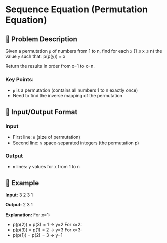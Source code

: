 # Sequence Equation (Permutation Equation)

## 🔄 Problem Description
Given a permutation `p` of numbers from 1 to n, find for each `x` (1 ≤ x ≤ n) the value `y` such that:
p(p(y)) = x

Return the results in order from x=1 to x=n.

### Key Points:
- `p` is a permutation (contains all numbers 1 to n exactly once)
- Need to find the inverse mapping of the permutation

## 🎯 Input/Output Format

### Input
- First line: `n` (size of permutation)
- Second line: `n` space-separated integers (the permutation p)

### Output
- `n` lines: y values for x from 1 to n

## 📝 Example

**Input:**
3
2 3 1


**Output:**
2
3
1


**Explanation:**
For x=1:
- p(p(2)) = p(3) = 1 → y=2
For x=2:
- p(p(3)) = p(1) = 2 → y=3
For x=3:
- p(p(1)) = p(2) = 3 → y=1
